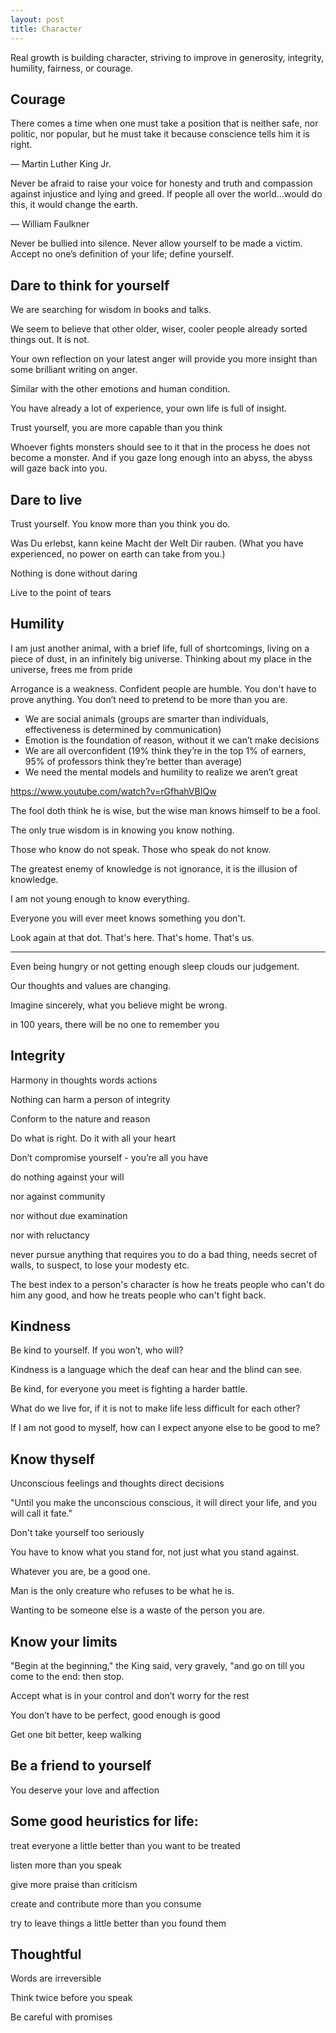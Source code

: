 ```yaml
---
layout: post
title: Character 
---
```


Real growth is building character, striving to improve in generosity, integrity, humility, fairness, or courage.



## Courage 

There comes a time when one must take a position that is neither safe, nor politic, nor popular, but he must take it because conscience tells him it is right.

― Martin Luther King Jr.

Never be afraid to raise your voice for honesty and truth and compassion against injustice and lying and greed. If people all over the world...would do this, it would change the earth.

― William Faulkner

Never be bullied into silence. Never allow yourself to be made a victim. Accept no one’s definition of your life; define yourself.


## Dare to think for yourself 

We are searching for wisdom in books and talks. 

We seem to believe that other older, wiser, cooler people already sorted things out. It is not. 

Your own reflection on your latest anger will provide you more insight than some brilliant writing on anger.  

Similar with the other emotions and human condition. 

You have already a lot of experience, your own life is full of insight. 

Trust yourself, you are more capable than you think


Whoever fights monsters should see to it that in the process he does not become a monster. And if you gaze long enough into an abyss, the abyss will gaze back into you.




## Dare to live 

Trust yourself. You know more than you think you do.


Was Du erlebst, kann keine Macht der Welt Dir rauben. 
(What you have experienced, no power on earth can take from you.) 


Nothing is done without daring 

Live to the point of tears

## Humility 

I am just another animal, with a brief life, full of shortcomings, living on a piece of dust, in an infinitely big universe. Thinking about my place in the universe, frees me from pride

Arrogance is a weakness. Confident people are humble. You don't have to prove anything.  You don’t need to pretend to be more than you are. 


* We are social animals (groups are smarter than individuals, effectiveness is determined by communication)
* Emotion is the foundation of reason, without it we can’t make decisions
* We are all overconfident (19% think they’re in the top 1% of earners, 95% of professors think they’re better than average)
* We need the mental models and humility to realize we aren’t great

https://www.youtube.com/watch?v=rGfhahVBIQw

The fool doth think he is wise, but the wise man knows himself to be a fool.

The only true wisdom is in knowing you know nothing.

Those who know do not speak. Those who speak do not know.

The greatest enemy of knowledge is not ignorance, it is the illusion of knowledge.

I am not young enough to know everything.

Everyone you will ever meet knows something you don't.

Look again at that dot. That's here. That's home. That's us.

---

Even being hungry or not getting enough sleep clouds our judgement. 

Our thoughts and values are changing. 

Imagine sincerely, what you believe might be wrong. 

in 100 years, there will be no one to remember you 


## Integrity 

Harmony in thoughts words actions 

Nothing can harm a person of integrity

Conform to the nature and reason 

Do what is right. Do it with all your heart

Don’t compromise yourself - you’re all you have 

do nothing against your will

nor against community

nor without due examination

nor with reluctancy 

never pursue anything that requires you to do a bad thing, needs secret of walls, to suspect, to lose your modesty etc. 

The best index to a person's character is how he treats people who can't do him any good, and how he treats people who can't fight back.


## Kindness

Be kind to yourself. If you won’t, who will?

Kindness is a language which the deaf can hear and the blind can see.

Be kind, for everyone you meet is fighting a harder battle.

What do we live for, if it is not to make life less difficult for each other?

If I am not good to myself, how can I expect anyone else to be good to me?


## Know thyself

Unconscious feelings and thoughts direct decisions 

"Until you make the unconscious conscious, it will direct your life, and you will call it fate."

Don't take yourself too seriously

You have to know what you stand for, not just what you stand against.

Whatever you are, be a good one.

Man is the only creature who refuses to be what he is.

Wanting to be someone else is a waste of the person you are.


## Know your limits

"Begin at the beginning," the King said, very gravely, "and go on till you come to the end: then stop.

Accept what is in your control and don’t worry for the rest 

You don’t have to be perfect, good enough is good 

Get one bit better, keep walking


## Be a friend to yourself

You deserve your love and affection


## Some good heuristics for life:

treat everyone a little better than you want to be treated

listen more than you speak

give more praise than criticism

create and contribute more than you consume

try to leave things a little better than you found them

## Thoughtful 

Words are irreversible

Think twice before you speak

Be careful with promises


